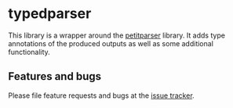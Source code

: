 # typedparser

This library is a wrapper around the [petitparser](https://pub.dartlang.org/packages/petitparser)
library. It adds type annotations of the produced outputs as well as some
additional functionality.

## Features and bugs

Please file feature requests and bugs at the [issue tracker][tracker].

[tracker]: https://github.com/appsup-dart/typedparser/issues
